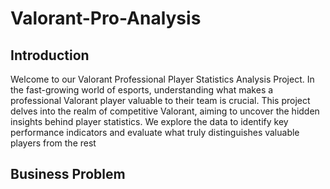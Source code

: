 # Valorant-Pro-Analysis

## Introduction
Welcome to our Valorant Professional Player Statistics Analysis Project. In the fast-growing world of esports, understanding what makes a professional Valorant player valuable to their team is crucial. This project delves into the realm of competitive Valorant, aiming to uncover the hidden insights behind player statistics. We explore the data to identify key performance indicators and evaluate what truly distinguishes valuable players from the rest



## Business Problem


